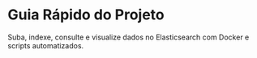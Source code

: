 # Guia Rápido do Projeto

Suba, indexe, consulte e visualize dados no Elasticsearch com Docker e scripts automatizados.